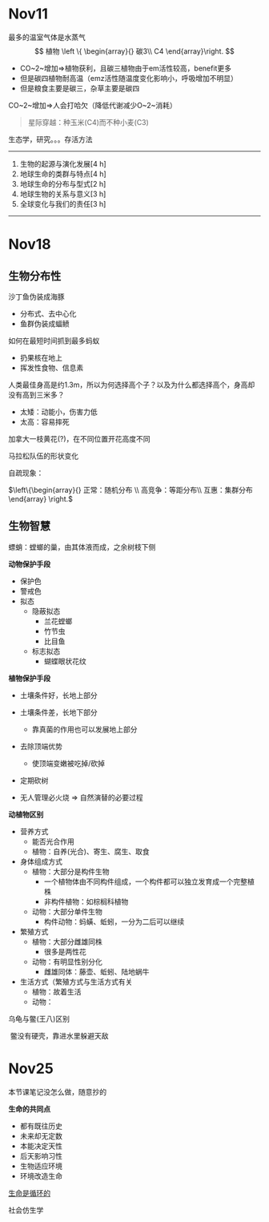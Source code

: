 # Nov11

最多的温室气体是水蒸气
$$
植物
\left \{ \begin{array}{}
	碳3\\
	C4
\end{array}\right.
$$

- CO~2~增加$\Longrightarrow$植物获利，且碳三植物由于em活性较高，benefit更多
- 但是碳四植物耐高温（emz活性随温度变化影响小，呼吸增加不明显）
- 但是粮食主要是碳三，杂草主要是碳四

CO~2~增加$\Longrightarrow$人会打哈欠（降低代谢减少O~2~消耗）

> 星际穿越：种玉米(C4)而不种小麦(C3)



生态学，研究。。。存活方法

---

1. 生物的起源与演化发展[4 h]
2. 地球生命的类群与特点[4 h]
3. 地球生命的分布与型式[2 h]
4. 地球生物的关系与意义[3 h]
5. 全球变化与我们的责任[3 h]

---



# Nov18

## 生物分布性

沙丁鱼伪装成海豚

* 分布式、去中心化
* 鱼群伪装成蝠鲼



如何在最短时间抓到最多蚂蚁

* 扔果核在地上
* 挥发性食物、信息素



人类最佳身高是约1.3m，所以为何选择高个子？以及为什么都选择高个，身高却没有高到三米多？

* 太矮：动能小，伤害力低
* 太高：容易摔死



加拿大一枝黄花(?)，在不同位置开花高度不同



马拉松队伍的形状变化



自疏现象：

$\left\{\begin{array}{} 正常：随机分布 \\ 高竞争：等距分布\\ 互惠：集群分布 \end{array} \right.$



## 生物智慧

螵蛸：螳螂的巢，由其体液而成，之余树枝下侧



**动物保护手段**

* 保护色
* 警戒色
* 拟态
  * 隐蔽拟态
    * 兰花螳螂
    * 竹节虫
    * 比目鱼
  * 标志拟态
    * 蝴蝶眼状花纹



**植物保护手段**

* 土壤条件好，长地上部分

* 土壤条件差，长地下部分
  * 靠真菌的作用也可以发展地上部分
* 去除顶端优势
  *  使顶端变嫩被吃掉/砍掉
* 定期砍树
* 无人管理必火烧 $\Longrightarrow$ 自然演替的必要过程



**动植物区别**

* 营养方式
  * 能否光合作用
  * 植物：自养(光合)、寄生、腐生、取食
* 身体组成方式
  * 植物：大部分是构件生物
    * 一个植物体由不同构件组成，一个构件都可以独立发育成一个完整植株
    * 非构件植物：如棕榈科植物
  * 动物：大部分单件生物
    * 构件动物：蚂蟥、蚯蚓，一分为二后可以继续
* 繁殖方式
  * 植物：大部分雌雄同株
    * 很多是两性花
  * 动物：有明显性别分化
    * 雌雄同体：藤壶、蚯蚓、陆地蜗牛
* 生活方式（繁殖方式与生活方式有关
  * 植物：故着生活
  * 动物：



乌龟与鳖(王八)区别

​	鳖没有硬壳，靠进水里躲避天敌



# Nov25

本节课笔记没怎么做，随意抄的

**生命的共同点**

* 都有既往历史
* 未来却无定数
* 本能决定天性
* 后天影响习性
* 生物适应环境
* 环境改造生命

<u>生命是循环的</u>

社会仿生学